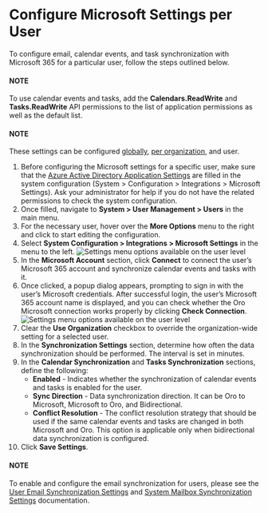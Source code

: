 <a id="user-configuration-microsoft-settings"></a>

# Configure Microsoft Settings per User

To configure email, calendar events, and task synchronization with Microsoft 365 for a particular user, follow the steps outlined below.

#### NOTE
To use calendar events and tasks, add the **Calendars.ReadWrite** and **Tasks.ReadWrite** API permissions to the list of application permissions as well as the default list.

#### NOTE
These settings can be configured [globally](../../../configuration/system/integrations/microsoft-settings/index.md#configuration-integrations-microsoft), [per organization](../../organizations/org-configuration/general-setup-org/integrations/organization-microsoft.md#organization-configuration-microsoft), and user.

1. Before configuring the Microsoft settings for a specific user, make sure that the [Azure Active Directory Application Settings](../../../configuration/system/integrations/microsoft-settings/microsoft-oauth-azure.md#user-guide-integrations-azure-oauth) are filled in the system configuration (System > Configuration > Integrations > Microsoft Settings). Ask your administrator for help if you do not have the related permissions to check the system configuration.
2. Once filled, navigate to **System > User Management > Users** in the main menu.
3. For the necessary user, hover over the <i class="fa fa-ellipsis-h fa-lg" aria-hidden="true"></i> **More Options** menu to the right and click <i class="fas fa-cog" aria-hidden="true"></i> to start editing the configuration.
4. Select **System Configuration > Integrations > Microsoft Settings** in the menu to the left.
   ![Settings menu options available on the user level](user/img/system/user_management/user-microsoft-settings.png)
5. In the **Microsoft Account** section, click **Connect** to connect the user’s Microsoft 365 account and synchronize calendar events and tasks with it.
6. Once clicked, a popup dialog appears, prompting to sign in with the user’s Microsoft credentials. After successful login, the user’s Microsoft 365 account name is displayed, and you can check whether the Oro Microsoft connection works properly by clicking **Check Connection**.
   ![Settings menu options available on the user level](user/img/system/user_management/user-microsoft-conection.png)
7. Clear the **Use Organization** checkbox to override the organization-wide setting for a selected user.
8. In the **Synchronization Settings** section, determine how often the data synchronization should be performed. The interval is set in minutes.
9. In the **Calendar Synchronization** and **Tasks Synchronization** sections, define the following:
   * **Enabled** - Indicates whether the synchronization of calendar events and tasks is enabled for the user.
   * **Sync Direction** - Data synchronization direction. It can be Oro to Microsoft, Microsoft to Oro, and Bidirectional.
   * **Conflict Resolution** - The conflict resolution strategy that should be used if the same calendar events and tasks are changed in both Microsoft and Oro. This option is applicable only when bidirectional data synchronization is configured.
10. Click **Save Settings**.

#### NOTE
To enable and configure the email synchronization for users, please see the [User Email Synchronization Settings](user-email-settings.md#my-email-configuration) and [System Mailbox Synchronization Settings](../../../configuration/system/general-setup/global-email.md#admin-configuration-system-mailboxes) documentation.

<!-- fa-bars = fa-navicon -->
<!-- Ic Tiles is used as Set As Default in saved views, and as tiles in display layout options -->
<!-- IcPencil refers to Rename in Commerce and Inline Editing in CRM -->
<!-- Check mark in the square. -->
<!-- SortDesc is also used as drop-down arrow -->
<!-- A -->
<!-- B -->
<!-- C -->
<!-- D -->
<!-- E -->
<!-- F -->
<!-- G -->
<!-- H -->
<!-- I -->
<!-- L -->
<!-- M -->
<!-- P -->
<!-- R -->
<!-- S -->
<!-- T -->
<!-- U -->
<!-- Z -->
